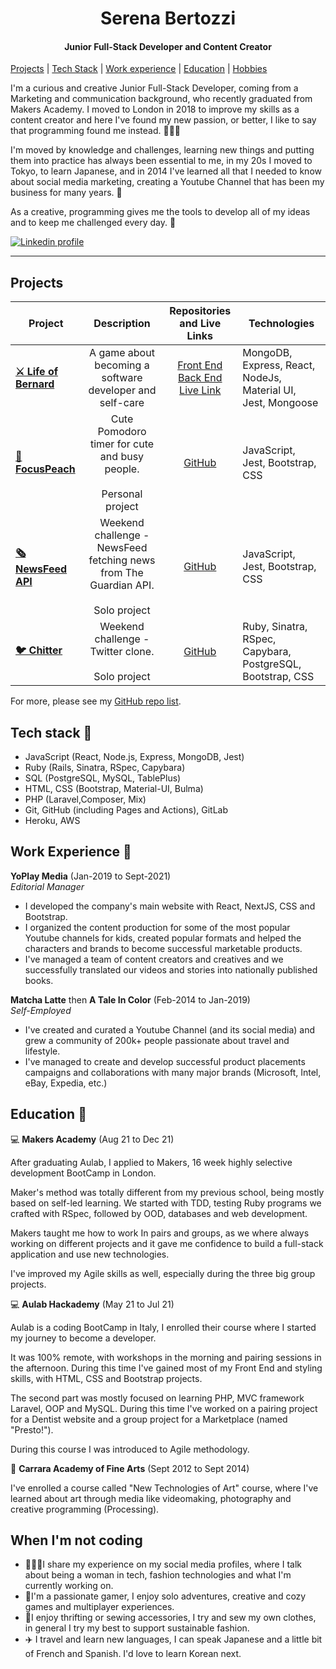 <h1 align="center"> Serena Bertozzi </h1>
<h4 align="center">Junior Full-Stack Developer and Content Creator</h4>

[Projects](#projects) | [Tech Stack](#techstack) | [Work experience](#work) | [Education](#edu) | [Hobbies](#hobbies)

I'm a curious and creative Junior Full-Stack Developer, coming from a Marketing and communication background, who recently graduated from Makers Academy.
I moved to London in 2018 to improve my skills as a content creator and here I've found my new passion, or better, I like to say that programming found me instead. 👩🏻‍💻

I'm moved by knowledge and challenges, learning new things and putting them into practice has always been essential to me, in my 20s I moved to Tokyo, to learn Japanese, and in 2014 I've learned all that I needed to know about social media marketing, creating a Youtube Channel that has been my business for many years. 🗼

As a creative, programming gives me the tools to develop all of my ideas and to keep me challenged every day. 🌱

[![Linkedin profile](https://img.shields.io/badge/Linkedin-Serena%20Bertozzi-0077B5?style=social&logo=linkedin&?labelColor=fff)](http://linkedin.com/in/serenabertozzi)

<hr>

<div id="projects"></div>

## Projects

|Project        |Description                    | Repositories and Live Links                 |Technologies              |
|----------|-------------------------------------|--------------------------|-----------------------|
|<b>[⚔️ Life of Bernard](https://life-of-bernard.herokuapp.com/)</b>|<div align="center"> A game about becoming a software developer and self-care</div>|<div align="center">[Front End](https://github.com/serenabertozzi/EP3-Gaming-FE)<br>[Back End](https://github.com/serenabertozzi/EP3-Gaming-BE)<br>[Live Link](https://life-of-bernard.herokuapp.com/)</div>|MongoDB, Express, React, NodeJs, Material UI, Jest, Mongoose          |
|<b>[🍑 FocusPeach](https://github.com/serenabertozzi/pomodoro)</b>|<div align="center"> Cute Pomodoro timer for cute and busy people.<br><br>Personal project</div>|<div align="center">[GitHub](https://github.com/serenabertozzi/pomodoro)</div>|JavaScript, Jest, Bootstrap, CSS|
|<b>[🗞 NewsFeed API](https://github.com/serenabertozzi/news-summary-challenge)</b>|<div align="center">Weekend challenge -  NewsFeed fetching news from The Guardian API.<br><br>Solo project</div>|<div align="center">[GitHub](https://github.com/serenabertozzi/news-summary-challenge)</div>|JavaScript, Jest, Bootstrap, CSS|
|<b>[🐦 Chitter](https://github.com/serenabertozzi/chitter-challenge)</b>|<div align="center">Weekend challenge -  Twitter clone.<br><br>Solo project</div>|<div align="center">[GitHub](https://github.com/serenabertozzi/chitter-challenge)</div>|Ruby, Sinatra, RSpec, Capybara, PostgreSQL, Bootstrap, CSS|

For more, please see my [GitHub repo list](https://github.com/serenabertozzi?tab=repositories).

<div id="techstack"></div>

## Tech stack 🤖
- JavaScript (React, Node.js, Express, MongoDB, Jest)
- Ruby (Rails, Sinatra, RSpec, Capybara)
- SQL (PostgreSQL, MySQL, TablePlus)
- HTML, CSS (Bootstrap, Material-UI, Bulma)
- PHP (Laravel,Composer, Mix)
- Git, GitHub (including Pages and Actions), GitLab
- Heroku, AWS

<div id="work"></div>

## Work Experience 💼

**YoPlay Media** (Jan-2019 to Sept-2021)  
_Editorial Manager_

- I developed the company's main website with React, NextJS, CSS and Bootstrap. 
- I organized the content production for some of the most popular Youtube channels for kids, created popular formats and helped the characters and brands to become successful marketable products.
- I've managed a team of content creators and creatives and we successfully translated our videos and stories into nationally published books.


**Matcha Latte** then **A Tale In Color** (Feb-2014 to Jan-2019)  
_Self-Employed_

- I've created and curated a Youtube Channel (and its social media) and grew a community of 200k+ people passionate about travel and lifestyle.
- I've managed to create and develop successful product placements campaigns and collaborations with many major brands (Microsoft, Intel, eBay, Expedia, etc.)

<div id="edu"></div>

## Education 📓

💻 **Makers Academy** (Aug 21 to Dec 21)

After graduating Aulab, I applied to Makers, 16 week highly selective development BootCamp in London.

Maker's method was totally different from my previous school, being mostly based on self-led learning.
We started with TDD, testing Ruby programs we crafted with RSpec, followed by OOD, databases and web development. 

Makers taught me how to work In pairs and groups, as we where always working on different projects and it gave me confidence to build a full-stack application and use new technologies.

I've improved my Agile skills as well, especially during the three big group projects. 


💻 **Aulab Hackademy** (May 21 to Jul 21)

Aulab is a coding BootCamp in Italy, I enrolled their course where I started my journey to become a developer. 

It was 100% remote, with workshops in the morning and pairing sessions in the afternoon. 
During this time I've gained most of my Front End and styling skills, with HTML, CSS and Bootstrap projects. 

The second part was mostly focused on learning PHP, MVC framework Laravel, OOP and MySQL. During this time I've worked on a pairing project for a Dentist website and a group project for a Marketplace (named "Presto!").

During this course I was introduced to Agile methodology.

🎨 **Carrara Academy of Fine Arts** (Sept 2012 to Sept 2014)

I've enrolled a course called "New Technologies of Art" course, where I've learned about art through media like videomaking, photography and creative programming (Processing). 

<div id="hobbies"></div>

## When I'm not coding
- 👩🏻‍💻I share my experience on my social media profiles, where I talk about being a woman in tech, fashion technologies and what I'm currently working on. 
- 👾I'm a passionate gamer, I enjoy solo adventures, creative and cozy games and multiplayer experiences.
- 👖I enjoy thrifting or sewing accessories, I try and sew my own clothes, in general I try my best to support sustainable fashion.
- ✈️ I travel and learn new languages, I can speak Japanese and a little bit of French and Spanish. I'd love to learn Korean next.
